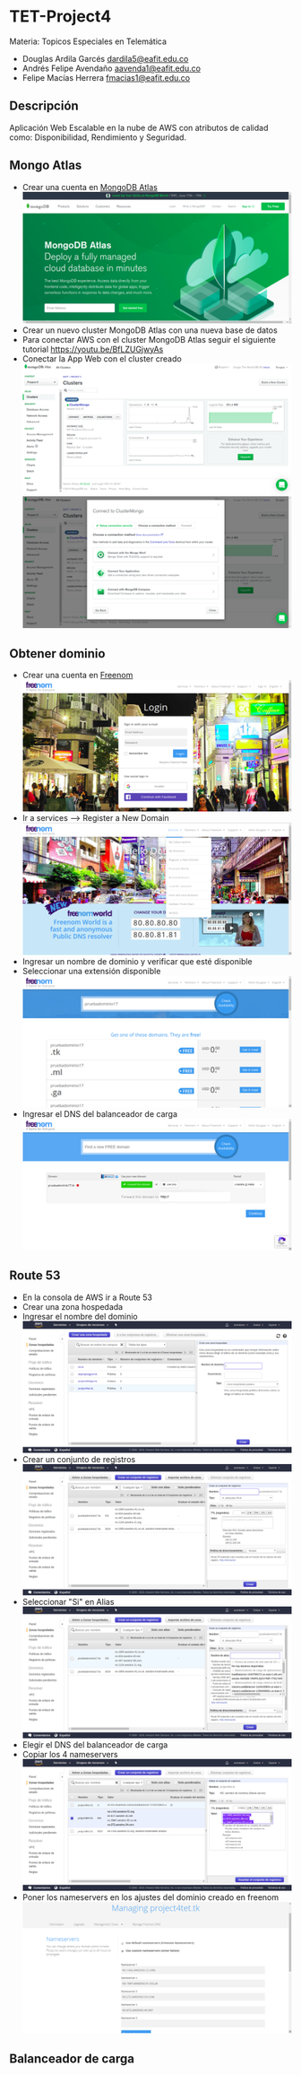 # TET-Project4
Materia: Topicos Especiales en Telemática

- Douglas Ardila Garcés dardila5@eafit.edu.co
- Andrés Felipe Avendaño aavenda1@eafit.edu.co 
- Felipe Macías Herrera fmacias1@eafit.edu.co 

## Descripción

Aplicación Web Escalable en la nube de AWS con atributos de calidad como: Disponibilidad, Rendimiento y Seguridad.

## Mongo Atlas

- Crear una cuenta en [MongoDB Atlas](https://www.mongodb.com/)
![Screenshot](imagenes/mongo1.png)
- Crear un nuevo cluster MongoDB Atlas con una nueva base de datos
- Para conectar AWS con el cluster MongoDB Atlas seguir el siguiente tutorial https://youtu.be/BfLZUGjwyAs 
- Conectar la App Web con el cluster creado
![Screenshot](imagenes/mongo2.png)
![Screenshot](imagenes/mongo3.png)

## Obtener dominio

- Crear una cuenta en [Freenom](https://my.freenom.com/)
![Screenshot](imagenes/freenom1.png)
- Ir a services --> Register a New Domain
![Screenshot](imagenes/freenom2.png)
- Ingresar un nombre de dominio y verificar que esté disponible
- Seleccionar una extensión disponible
![Screenshot](imagenes/freenom3.png)
- Ingresar el DNS del balanceador de carga 
![Screenshot](imagenes/freenom4.png)

## Route 53
- En la consola de AWS ir a Route 53
- Crear una zona hospedada
- Ingresar el nombre del dominio
![Screenshot](imagenes/route1.png)
- Crear un conjunto de registros
![Screenshot](imagenes/route2.png)
- Seleccionar "Si" en Alias
![Screenshot](imagenes/route3.png)
- Elegir el DNS del balanceador de carga
- Copiar los 4 nameservers
![Screenshot](imagenes/route4.png)
- Poner los nameservers en los ajustes del dominio creado en freenom
![Screenshot](imagenes/freenom5.png)

## Balanceador de carga

